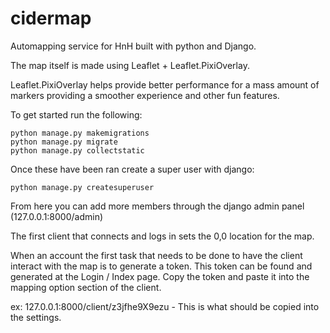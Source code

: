 # cidermap
Automapping service for HnH built with python and Django.


The map itself is made using Leaflet + Leaflet.PixiOverlay. 

Leaflet.PixiOverlay helps provide better performance for a mass amount of markers providing a smoother experience and other fun features.

To get started run the following:

    python manage.py makemigrations
    python manage.py migrate
    python manage.py collectstatic
    
    
Once these have been ran create a super user with django:

    python manage.py createsuperuser

From here you can add more members through the django admin panel (127.0.0.1:8000/admin)

The first client that connects and logs in sets the 0,0 location for the map.

When an account the first task that needs to be done to have the client interact with the map is to generate a token. This token can be found and generated at the Login / Index page. Copy the token and paste it into the mapping option section of the client.

ex: 127.0.0.1:8000/client/z3jfhe9X9ezu - This is what should be copied into the settings.
